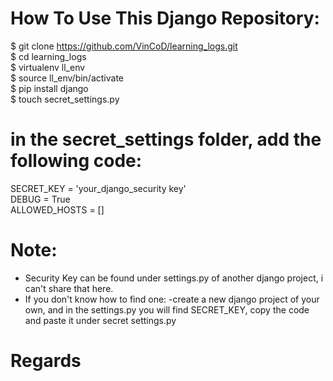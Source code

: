 # How To Use This Django Repository:
$ git clone https://github.com/VinCoD/learning_logs.git <br/>
$ cd learning_logs <br/>
$ virtualenv ll_env <br/>
$ source ll_env/bin/activate <br/>
$ pip install django <br/>
$ touch secret_settings.py <br/>

# in the secret_settings folder, add the following code:

SECRET_KEY = 'your_django_security key'<br/>
DEBUG = True<br/>
ALLOWED_HOSTS = []


# Note:
- Security Key can be found under settings.py of another django project, i can't share that here.
- If you don't know how to find one:
-create a new django project of your own, and in the settings.py you will find SECRET_KEY, copy the code and paste it under secret settings.py

# Regards
